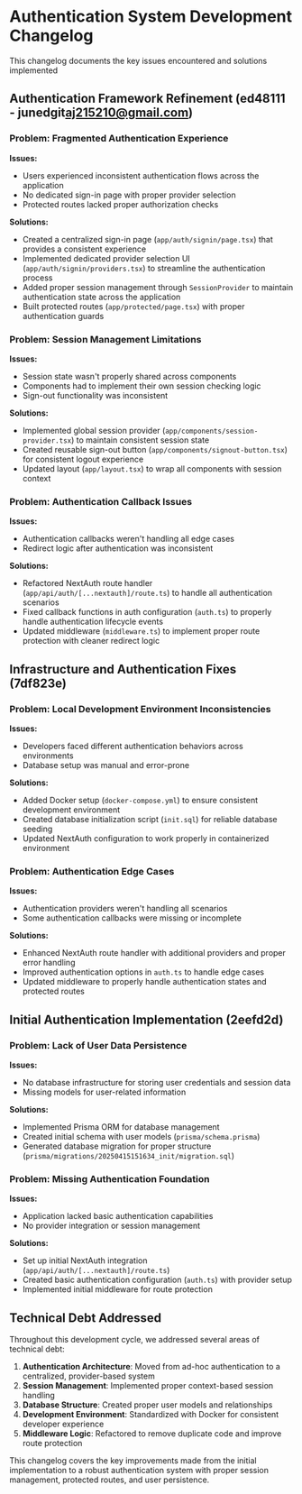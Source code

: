 # Authentication System Development Changelog

This changelog documents the key issues encountered and solutions implemented

## Authentication Framework Refinement (ed48111 - junedgit<aj215210@gmail.com>)

### Problem: Fragmented Authentication Experience

**Issues:**

- Users experienced inconsistent authentication flows across the application
- No dedicated sign-in page with proper provider selection
- Protected routes lacked proper authorization checks

**Solutions:**

- Created a centralized sign-in page (`app/auth/signin/page.tsx`) that provides a consistent experience
- Implemented dedicated provider selection UI (`app/auth/signin/providers.tsx`) to streamline the authentication process
- Added proper session management through `SessionProvider` to maintain authentication state across the application
- Built protected routes (`app/protected/page.tsx`) with proper authentication guards

### Problem: Session Management Limitations

**Issues:**

- Session state wasn't properly shared across components
- Components had to implement their own session checking logic
- Sign-out functionality was inconsistent

**Solutions:**

- Implemented global session provider (`app/components/session-provider.tsx`) to maintain consistent session state
- Created reusable sign-out button (`app/components/signout-button.tsx`) for consistent logout experience
- Updated layout (`app/layout.tsx`) to wrap all components with session context

### Problem: Authentication Callback Issues

**Issues:**

- Authentication callbacks weren't handling all edge cases
- Redirect logic after authentication was inconsistent

**Solutions:**

- Refactored NextAuth route handler (`app/api/auth/[...nextauth]/route.ts`) to handle all authentication scenarios
- Fixed callback functions in auth configuration (`auth.ts`) to properly handle authentication lifecycle events
- Updated middleware (`middleware.ts`) to implement proper route protection with cleaner redirect logic

## Infrastructure and Authentication Fixes (7df823e)

### Problem: Local Development Environment Inconsistencies

**Issues:**

- Developers faced different authentication behaviors across environments
- Database setup was manual and error-prone

**Solutions:**

- Added Docker setup (`docker-compose.yml`) to ensure consistent development environment
- Created database initialization script (`init.sql`) for reliable database seeding
- Updated NextAuth configuration to work properly in containerized environment

### Problem: Authentication Edge Cases

**Issues:**

- Authentication providers weren't handling all scenarios
- Some authentication callbacks were missing or incomplete

**Solutions:**

- Enhanced NextAuth route handler with additional providers and proper error handling
- Improved authentication options in `auth.ts` to handle edge cases
- Updated middleware to properly handle authentication states and protected routes

## Initial Authentication Implementation (2eefd2d)

### Problem: Lack of User Data Persistence

**Issues:**

- No database infrastructure for storing user credentials and session data
- Missing models for user-related information

**Solutions:**

- Implemented Prisma ORM for database management
- Created initial schema with user models (`prisma/schema.prisma`)
- Generated database migration for proper structure (`prisma/migrations/20250415151634_init/migration.sql`)

### Problem: Missing Authentication Foundation

**Issues:**

- Application lacked basic authentication capabilities
- No provider integration or session management

**Solutions:**

- Set up initial NextAuth integration (`app/api/auth/[...nextauth]/route.ts`)
- Created basic authentication configuration (`auth.ts`) with provider setup
- Implemented initial middleware for route protection

## Technical Debt Addressed

Throughout this development cycle, we addressed several areas of technical debt:

1. **Authentication Architecture**: Moved from ad-hoc authentication to a centralized, provider-based system
2. **Session Management**: Implemented proper context-based session handling
3. **Database Structure**: Created proper user models and relationships
4. **Development Environment**: Standardized with Docker for consistent developer experience
5. **Middleware Logic**: Refactored to remove duplicate code and improve route protection

This changelog covers the key improvements made from the initial implementation to a robust authentication system with proper session management, protected routes, and user persistence.
